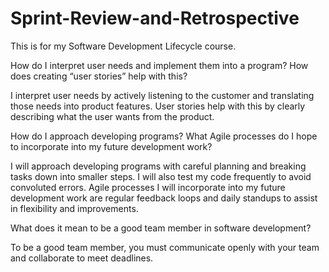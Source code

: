 # Sprint-Review-and-Retrospective
This is for my Software Development Lifecycle course.

How do I interpret user needs and implement them into a program? How does creating “user stories” help with this?

I interpret user needs by actively listening to the customer and translating those needs into product features. User stories help with this by clearly describing what the user wants from the product. 

How do I approach developing programs? What Agile processes do I hope to incorporate into my future development work?

I will approach developing programs with careful planning and breaking tasks down into smaller steps. I will also test my code frequently to avoid convoluted errors. Agile processes I will incorporate into my future development work are regular feedback loops and daily standups to assist in flexibility and improvements.

What does it mean to be a good team member in software development?

To be a good team member, you must communicate openly with your team and collaborate to meet deadlines.
